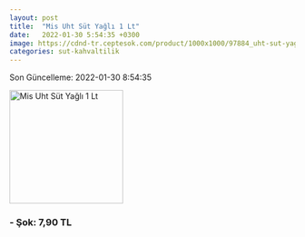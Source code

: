 ```yaml
---
layout: post
title:  "Mis Uht Süt Yağlı 1 Lt"
date:   2022-01-30 5:54:35 +0300
image: https://cdnd-tr.ceptesok.com/product/1000x1000/97884_uht-sut-yagli-1-lt.jpg
categories: sut-kahvaltilik
---
```


Son Güncelleme: 2022-01-30 8:54:35

<img src="https://cdnd-tr.ceptesok.com/product/1000x1000/97884_uht-sut-yagli-1-lt.jpg" width="200" alt="Mis Uht Süt Yağlı 1 Lt" />


### - Şok: 7,90 TL

